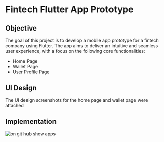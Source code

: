 # Fintech Flutter App Prototype

## Objective

The goal of this project is to develop a mobile app prototype for a fintech company using Flutter. The app aims to deliver an intuitive and seamless user experience, with a focus on the following core functionalities:
- Home Page
- Wallet Page
- User Profile Page

## UI Design

The UI design screenshots for the home page and wallet page were attached

## Implementation
![on git hub show apps](https://github.com/user-attachments/assets/10390015-7591-4342-9ab6-60fcce7979c4)
